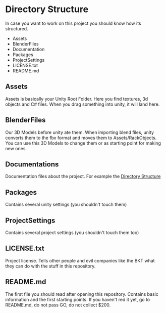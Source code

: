 # Directory Structure

In case you want to work on this project you should know how its structured.

- Assets
- BlenderFiles
- Documentation
- Packages
- ProjectSettings
- LICENSE.txt
- README.md

## Assets
Assets is basically your Unity Root Folder. Here you find textures, 3d objects and C# files.
When you drag something into unity, it will land here.

## BlenderFiles
Our 3D Models before unity ate them. When importing blend files, unity converts them to the fbx format and moves them to Assets/RackObjects.
You can use this 3D Models to change them or as starting point for making new ones.

## Documentations
Documentation files about the project. For example the [Directory Structure](DirectoryStructure.md)

## Packages
Contains several unity settings (you shouldn't touch them)

## ProjectSettings
Contains several project settings (you shouldn't touch them too)

## LICENSE.txt
Project license. Tells other people and evil companies like the BKT what they can do with the stuff in this repository.

## README.md
The first file you should read after opening this repository. Contains basic information and the first starting points.
If you haven't red it yet, go to README.md, do not pass GO, do not collect $200.

